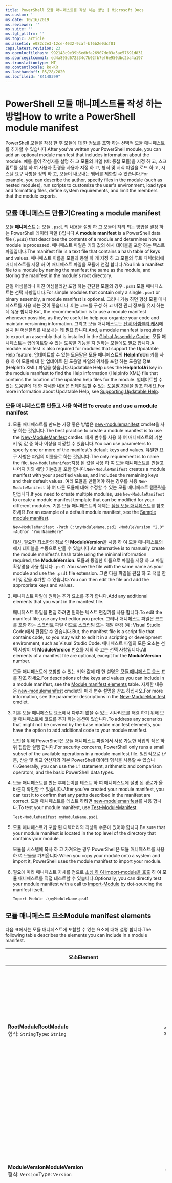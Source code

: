 ```yaml
---
title: PowerShell 모듈 매니페스트를 작성 하는 방법 | Microsoft Docs
ms.custom: ''
ms.date: 10/16/2019
ms.reviewer: ''
ms.suite: ''
ms.tgt_pltfrm: ''
ms.topic: article
ms.assetid: e082c2e3-12ce-4032-9caf-bf6b2e0dcf81
caps.latest.revision: 23
ms.openlocfilehash: 992148c9e39b6edbfa26907de03a5ae57691d831
ms.sourcegitcommit: ed4a895d672334c7b02fb7ef6e950dbc2ba4a197
ms.translationtype: MT
ms.contentlocale: ko-KR
ms.lasthandoff: 05/28/2020
ms.locfileid: "84148399"
---
```

# <a name="how-to-write-a-powershell-module-manifest"></a><span data-ttu-id="c5e58-102">PowerShell 모듈 매니페스트를 작성 하는 방법</span><span class="sxs-lookup"><span data-stu-id="c5e58-102">How to write a PowerShell module manifest</span></span>

<span data-ttu-id="c5e58-103">PowerShell 모듈을 작성 한 후 모듈에 대 한 정보를 포함 하는 선택적 모듈 매니페스트를 추가할 수 있습니다.</span><span class="sxs-lookup"><span data-stu-id="c5e58-103">After you've written your PowerShell module, you can add an optional module manifest that includes information about the module.</span></span> <span data-ttu-id="c5e58-104">예를 들어 작성자를 설명 하 고 모듈의 파일 (예: 중첩 모듈)을 지정 하 고, 스크립트를 실행 하 여 사용자 환경을 사용자 지정 하 고, 형식 및 서식 파일을 로드 하 고, 시스템 요구 사항을 정의 하 고, 모듈이 내보내는 멤버를 제한할 수 있습니다.</span><span class="sxs-lookup"><span data-stu-id="c5e58-104">For example, you can describe the author, specify files in the module (such as nested modules), run scripts to customize the user's environment, load type and formatting files, define system requirements, and limit the members that the module exports.</span></span>

## <a name="creating-a-module-manifest"></a><span data-ttu-id="c5e58-105">모듈 매니페스트 만들기</span><span class="sxs-lookup"><span data-stu-id="c5e58-105">Creating a module manifest</span></span>

<span data-ttu-id="c5e58-106">모듈 **매니페스트** 는 모듈 `.psd1` 의 내용을 설명 하 고 모듈이 처리 되는 방법을 결정 하는 PowerShell 데이터 파일 ()입니다.</span><span class="sxs-lookup"><span data-stu-id="c5e58-106">A **module manifest** is a PowerShell data file (`.psd1`) that describes the contents of a module and determines how a module is processed.</span></span> <span data-ttu-id="c5e58-107">매니페스트 파일은 키와 값의 해시 테이블을 포함 하는 텍스트 파일입니다.</span><span class="sxs-lookup"><span data-stu-id="c5e58-107">The manifest file is a text file that contains a hash table of keys and values.</span></span> <span data-ttu-id="c5e58-108">매니페스트 이름을 모듈과 동일 하 게 지정 하 고 모듈의 루트 디렉터리에 매니페스트를 저장 하 여 매니페스트 파일을 모듈에 연결 합니다.</span><span class="sxs-lookup"><span data-stu-id="c5e58-108">You link a manifest file to a module by naming the manifest the same as the module, and storing the manifest in the module's root directory.</span></span>

<span data-ttu-id="c5e58-109">단일 어셈블리나 이진 어셈블리만 포함 하는 간단한 모듈의 경우 `.psm1` 모듈 매니페스트는 선택 사항입니다.</span><span class="sxs-lookup"><span data-stu-id="c5e58-109">For simple modules that contain only a single `.psm1` or binary assembly, a module manifest is optional.</span></span> <span data-ttu-id="c5e58-110">그러나 가능 하면 항상 모듈 매니페스트를 사용 하는 것이 좋습니다 .이는 코드를 구성 하 고 버전 관리 정보를 유지 하는 데 유용 합니다.</span><span class="sxs-lookup"><span data-stu-id="c5e58-110">But, the recommendation is to use a module manifest whenever possible, as they're useful to help you organize your code and maintain versioning information.</span></span> <span data-ttu-id="c5e58-111">그리고 모듈 매니페스트는 [전역 어셈블리 캐시](/dotnet/framework/app-domains/gac)에 설치 된 어셈블리를 내보내는 데 필요 합니다.</span><span class="sxs-lookup"><span data-stu-id="c5e58-111">And, a module manifest is required to export an assembly that is installed in the [Global Assembly Cache](/dotnet/framework/app-domains/gac).</span></span> <span data-ttu-id="c5e58-112">모듈 매니페스트는 업데이트할 수 있는 도움말 기능을 지 원하는 모듈에도 필요 합니다.</span><span class="sxs-lookup"><span data-stu-id="c5e58-112">A module manifest is also required for modules that support the Updatable Help feature.</span></span> <span data-ttu-id="c5e58-113">업데이트할 수 있는 도움말은 모듈 매니페스트의 **HelpInfoUri** 키를 사용 하 여 모듈에 대 한 업데이트 된 도움말 파일의 위치를 포함 하는 도움말 정보 (HelpInfo XML) 파일을 찾습니다.</span><span class="sxs-lookup"><span data-stu-id="c5e58-113">Updatable Help uses the **HelpInfoUri** key in the module manifest to find the Help information (HelpInfo XML) file that contains the location of the updated help files for the module.</span></span> <span data-ttu-id="c5e58-114">업데이트할 수 있는 도움말에 대 한 자세한 내용은 업데이트할 수 있는 [도움말 지원](./supporting-updatable-help.md)을 참조 하세요.</span><span class="sxs-lookup"><span data-stu-id="c5e58-114">For more information about Updatable Help, see [Supporting Updatable Help](./supporting-updatable-help.md).</span></span>

### <a name="to-create-and-use-a-module-manifest"></a><span data-ttu-id="c5e58-115">모듈 매니페스트를 만들고 사용 하려면</span><span class="sxs-lookup"><span data-stu-id="c5e58-115">To create and use a module manifest</span></span>

1. <span data-ttu-id="c5e58-116">모듈 매니페스트를 만드는 가장 좋은 방법은 [new-modulemanifest](/powershell/module/Microsoft.PowerShell.Core/New-ModuleManifest) cmdlet을 사용 하는 것입니다.</span><span class="sxs-lookup"><span data-stu-id="c5e58-116">The best practice to create a module manifest is to use the [New-ModuleManifest](/powershell/module/Microsoft.PowerShell.Core/New-ModuleManifest) cmdlet.</span></span> <span data-ttu-id="c5e58-117">매개 변수를 사용 하 여 매니페스트의 기본 키 및 값 중 하나 이상을 지정할 수 있습니다.</span><span class="sxs-lookup"><span data-stu-id="c5e58-117">You can use parameters to specify one or more of the manifest's default keys and values.</span></span> <span data-ttu-id="c5e58-118">유일한 요구 사항은 파일의 이름을로 하는 것입니다.</span><span class="sxs-lookup"><span data-stu-id="c5e58-118">The only requirement is to name the file.</span></span> <span data-ttu-id="c5e58-119">`New-ModuleManifest`지정 된 값을 사용 하 여 모듈 매니페스트를 만들고 나머지 키와 해당 기본값을 포함 합니다.</span><span class="sxs-lookup"><span data-stu-id="c5e58-119">`New-ModuleManifest` creates a module manifest with your specified values, and includes the remaining keys and their default values.</span></span> <span data-ttu-id="c5e58-120">여러 모듈을 만들어야 하는 경우를 사용 `New-ModuleManifest` 하 여 다른 모듈에 대해 수정할 수 있는 모듈 매니페스트 템플릿을 만듭니다.</span><span class="sxs-lookup"><span data-stu-id="c5e58-120">If you need to create multiple modules, use `New-ModuleManifest` to create a module manifest template that can be modified for your different modules.</span></span> <span data-ttu-id="c5e58-121">기본 모듈 매니페스트의 예제는 [샘플 모듈 매니페스트](#sample-module-manifest)를 참조 하세요.</span><span class="sxs-lookup"><span data-stu-id="c5e58-121">For an example of a default module manifest, see the [Sample module manifest](#sample-module-manifest).</span></span>

   `New-ModuleManifest -Path C:\myModuleName.psd1 -ModuleVersion "2.0" -Author "YourNameHere"`

   <span data-ttu-id="c5e58-122">대신, 필요한 최소한의 정보 인 **ModuleVersion**을 사용 하 여 모듈 매니페스트의 해시 테이블을 수동으로 만들 수 있습니다.</span><span class="sxs-lookup"><span data-stu-id="c5e58-122">An alternative is to manually create the module manifest's hash table using the minimal information required, the **ModuleVersion**.</span></span> <span data-ttu-id="c5e58-123">모듈과 동일한 이름으로 파일을 저장 하 고 파일 확장명을 사용 합니다 `.psd1` .</span><span class="sxs-lookup"><span data-stu-id="c5e58-123">You save the file with the same name as your module and use the `.psd1` file extension.</span></span> <span data-ttu-id="c5e58-124">그런 다음 파일을 편집 하 고 적절 한 키 및 값을 추가할 수 있습니다.</span><span class="sxs-lookup"><span data-stu-id="c5e58-124">You can then edit the file and add the appropriate keys and values.</span></span>

1. <span data-ttu-id="c5e58-125">매니페스트 파일에 원하는 추가 요소를 추가 합니다.</span><span class="sxs-lookup"><span data-stu-id="c5e58-125">Add any additional elements that you want in the manifest file.</span></span>

   <span data-ttu-id="c5e58-126">매니페스트 파일을 편집 하려면 원하는 텍스트 편집기를 사용 합니다.</span><span class="sxs-lookup"><span data-stu-id="c5e58-126">To edit the manifest file, use any text editor you prefer.</span></span> <span data-ttu-id="c5e58-127">그러나 매니페스트 파일은 코드를 포함 하는 스크립트 파일 이므로 스크립팅 또는 개발 환경 (예: Visual Studio Code)에서 편집할 수 있습니다.</span><span class="sxs-lookup"><span data-stu-id="c5e58-127">But, the manifest file is a script file that contains code, so you may wish to edit it in a scripting or development environment, such as Visual Studio Code.</span></span> <span data-ttu-id="c5e58-128">매니페스트 파일의 모든 요소는 선택 사항이 며 **ModuleVersion** 번호를 제외 하 고는 선택 사항입니다.</span><span class="sxs-lookup"><span data-stu-id="c5e58-128">All elements of a manifest file are optional, except for the **ModuleVersion** number.</span></span>

   <span data-ttu-id="c5e58-129">모듈 매니페스트에 포함할 수 있는 키와 값에 대 한 설명은 [모듈 매니페스트 요소](#module-manifest-elements) 표를 참조 하세요.</span><span class="sxs-lookup"><span data-stu-id="c5e58-129">For descriptions of the keys and values you can include in a module manifest, see the [Module manifest elements](#module-manifest-elements) table.</span></span> <span data-ttu-id="c5e58-130">자세한 내용은 [new-modulemanifest](/powershell/module/Microsoft.PowerShell.Core/New-ModuleManifest) cmdlet의 매개 변수 설명을 참조 하십시오.</span><span class="sxs-lookup"><span data-stu-id="c5e58-130">For more information, see the parameter descriptions in the [New-ModuleManifest](/powershell/module/Microsoft.PowerShell.Core/New-ModuleManifest) cmdlet.</span></span>

1. <span data-ttu-id="c5e58-131">기본 모듈 매니페스트 요소에서 다루지 않을 수 있는 시나리오를 해결 하기 위해 모듈 매니페스트에 코드를 추가 하는 옵션이 있습니다.</span><span class="sxs-lookup"><span data-stu-id="c5e58-131">To address any scenarios that might not be covered by the base module manifest elements, you have the option to add additional code to your module manifest.</span></span>

   <span data-ttu-id="c5e58-132">보안을 위해 PowerShell은 모듈 매니페스트 파일에서 사용 가능한 작업의 작은 하위 집합만 실행 합니다.</span><span class="sxs-lookup"><span data-stu-id="c5e58-132">For security concerns, PowerShell only runs a small subset of the available operations in a module manifest file.</span></span> <span data-ttu-id="c5e58-133">일반적으로 `if` 문, 산술 및 비교 연산자와 기본 PowerShell 데이터 형식을 사용할 수 있습니다.</span><span class="sxs-lookup"><span data-stu-id="c5e58-133">Generally, you can use the `if` statement, arithmetic and comparison operators, and the basic PowerShell data types.</span></span>

1. <span data-ttu-id="c5e58-134">모듈 매니페스트를 만든 후에는이를 테스트 하 여 매니페스트에 설명 된 경로가 올바른지 확인할 수 있습니다.</span><span class="sxs-lookup"><span data-stu-id="c5e58-134">After you've created your module manifest, you can test it to confirm that any paths described in the manifest are correct.</span></span> <span data-ttu-id="c5e58-135">모듈 매니페스트를 테스트 하려면 [new-modulemanifest](/powershell/module/Microsoft.PowerShell.Core/Test-ModuleManifest)를 사용 합니다.</span><span class="sxs-lookup"><span data-stu-id="c5e58-135">To test your module manifest, use [Test-ModuleManifest](/powershell/module/Microsoft.PowerShell.Core/Test-ModuleManifest).</span></span>

   `Test-ModuleManifest myModuleName.psd1`

1. <span data-ttu-id="c5e58-136">모듈 매니페스트가 포함 된 디렉터리의 최상위 수준에 있어야 합니다.</span><span class="sxs-lookup"><span data-stu-id="c5e58-136">Be sure that your module manifest is located in the top level of the directory that contains your module.</span></span>

   <span data-ttu-id="c5e58-137">모듈을 시스템에 복사 하 고 가져오는 경우 PowerShell은 모듈 매니페스트를 사용 하 여 모듈을 가져옵니다.</span><span class="sxs-lookup"><span data-stu-id="c5e58-137">When you copy your module onto a system and import it, PowerShell uses the module manifest to import your module.</span></span>

1. <span data-ttu-id="c5e58-138">필요에 따라 매니페스트 자체를 점으로 [소싱 하 여 import-module을 호출](/powershell/module/Microsoft.PowerShell.Core/Import-Module) 하 여 모듈 매니페스트를 직접 테스트할 수 있습니다.</span><span class="sxs-lookup"><span data-stu-id="c5e58-138">Optionally, you can directly test your module manifest with a call to [Import-Module](/powershell/module/Microsoft.PowerShell.Core/Import-Module) by dot-sourcing the manifest itself.</span></span>

   `Import-Module .\myModuleName.psd1`

## <a name="module-manifest-elements"></a><span data-ttu-id="c5e58-139">모듈 매니페스트 요소</span><span class="sxs-lookup"><span data-stu-id="c5e58-139">Module manifest elements</span></span>

<span data-ttu-id="c5e58-140">다음 표에서는 모듈 매니페스트에 포함할 수 있는 요소에 대해 설명 합니다.</span><span class="sxs-lookup"><span data-stu-id="c5e58-140">The following table describes the elements you can include in a module manifest.</span></span>

|<span data-ttu-id="c5e58-141">요소</span><span class="sxs-lookup"><span data-stu-id="c5e58-141">Element</span></span>|<span data-ttu-id="c5e58-142">기본값</span><span class="sxs-lookup"><span data-stu-id="c5e58-142">Default</span></span>|<span data-ttu-id="c5e58-143">Description</span><span class="sxs-lookup"><span data-stu-id="c5e58-143">Description</span></span>|
|-------------|-------------|-----------------|
|<span data-ttu-id="c5e58-144">**RootModule**</span><span class="sxs-lookup"><span data-stu-id="c5e58-144">**RootModule**</span></span><br /> <span data-ttu-id="c5e58-145">형식: `String`</span><span class="sxs-lookup"><span data-stu-id="c5e58-145">Type: `String`</span></span>|`<empty string>`|<span data-ttu-id="c5e58-146">이 매니페스트와 연결 된 스크립트 모듈 또는 이진 모듈 파일입니다.</span><span class="sxs-lookup"><span data-stu-id="c5e58-146">Script module or binary module file associated with this manifest.</span></span> <span data-ttu-id="c5e58-147">이전 버전의 PowerShell에서는이 요소를 **ModuleToProcess**합니다.</span><span class="sxs-lookup"><span data-stu-id="c5e58-147">Previous versions of PowerShell called this element the **ModuleToProcess**.</span></span><br /> <span data-ttu-id="c5e58-148">루트 모듈에 사용할 수 있는 형식은 **매니페스트** 모듈, 스크립트 모듈 이름 ( `.psm1` ) 또는 이진 모듈 (또는)의 이름을 만드는 비어 있을 수 있습니다 `.exe` `.dll` .</span><span class="sxs-lookup"><span data-stu-id="c5e58-148">Possible types for the root module can be empty, which creates a **Manifest** module, the name of a script module (`.psm1`), or the name of a binary module (`.exe` or `.dll`).</span></span> <span data-ttu-id="c5e58-149">`.psd1`이 요소에 모듈 매니페스트 () 또는 스크립트 파일 ()의 이름을 배치 `.ps1` 하면 오류가 발생 합니다.</span><span class="sxs-lookup"><span data-stu-id="c5e58-149">Placing the name of a module manifest (`.psd1`) or a script file (`.ps1`) in this element causes an error.</span></span> <br /> <span data-ttu-id="c5e58-150">예: `RootModule = 'ScriptModule.psm1'`</span><span class="sxs-lookup"><span data-stu-id="c5e58-150">Example: `RootModule = 'ScriptModule.psm1'`</span></span>|
|<span data-ttu-id="c5e58-151">**ModuleVersion**</span><span class="sxs-lookup"><span data-stu-id="c5e58-151">**ModuleVersion**</span></span><br /> <span data-ttu-id="c5e58-152">형식: `Version`</span><span class="sxs-lookup"><span data-stu-id="c5e58-152">Type: `Version`</span></span>|`'0.0.1'`|<span data-ttu-id="c5e58-153">이 모듈의 버전 번호입니다.</span><span class="sxs-lookup"><span data-stu-id="c5e58-153">Version number of this module.</span></span> <span data-ttu-id="c5e58-154">값을 지정 하지 않으면는 `New-ModuleManifest` 기본값을 사용 합니다.</span><span class="sxs-lookup"><span data-stu-id="c5e58-154">If a value isn't specified, `New-ModuleManifest`   uses the default.</span></span> <span data-ttu-id="c5e58-155">문자열은 예를 들어 형식으로 변환할 수 있어야 합니다 `Version` `#.#.#.#.#` .</span><span class="sxs-lookup"><span data-stu-id="c5e58-155">The string must be able to convert to the type `Version` for example `#.#.#.#.#`.</span></span> <span data-ttu-id="c5e58-156">`Import-Module`이름에 일치 하는 **$PSModulePath** 에서 찾은 첫 번째 모듈을 로드 하 고, 적어도 **ModuleVersion**을 **MinimumVersion** 매개 변수로 포함 합니다.</span><span class="sxs-lookup"><span data-stu-id="c5e58-156">`Import-Module` loads the first module it finds on the **$PSModulePath** that matches the name, and has at least as high a **ModuleVersion**, as the **MinimumVersion** parameter.</span></span> <span data-ttu-id="c5e58-157">특정 버전을 가져오려면 `Import-Module` cmdlet의 **RequiredVersion** 매개 변수를 사용 합니다.</span><span class="sxs-lookup"><span data-stu-id="c5e58-157">To import a specific version, use the `Import-Module` cmdlet's **RequiredVersion** parameter.</span></span><br /> <span data-ttu-id="c5e58-158">예: `ModuleVersion = '1.0'`</span><span class="sxs-lookup"><span data-stu-id="c5e58-158">Example: `ModuleVersion = '1.0'`</span></span>|
|<span data-ttu-id="c5e58-159">**GUID**</span><span class="sxs-lookup"><span data-stu-id="c5e58-159">**GUID**</span></span><br /> <span data-ttu-id="c5e58-160">형식: `GUID`</span><span class="sxs-lookup"><span data-stu-id="c5e58-160">Type: `GUID`</span></span>|`'<GUID>'`|<span data-ttu-id="c5e58-161">이 모듈을 고유 하 게 식별 하는 데 사용 되는 ID입니다.</span><span class="sxs-lookup"><span data-stu-id="c5e58-161">ID used to uniquely identify this module.</span></span> <span data-ttu-id="c5e58-162">값을 지정 하지 않으면 `New-ModuleManifest` 경로도는 값을 지정 합니다.</span><span class="sxs-lookup"><span data-stu-id="c5e58-162">If a value isn't specified, `New-ModuleManifest` autogenerates the value.</span></span> <span data-ttu-id="c5e58-163">현재는 **GUID**로 모듈을 가져올 수 없습니다.</span><span class="sxs-lookup"><span data-stu-id="c5e58-163">You can't currently import a module by **GUID**.</span></span> <br /> <span data-ttu-id="c5e58-164">예: `GUID = 'cfc45206-1e49-459d-a8ad-5b571ef94857'`</span><span class="sxs-lookup"><span data-stu-id="c5e58-164">Example: `GUID = 'cfc45206-1e49-459d-a8ad-5b571ef94857'`</span></span>|
|<span data-ttu-id="c5e58-165">**Author**</span><span class="sxs-lookup"><span data-stu-id="c5e58-165">**Author**</span></span><br /> <span data-ttu-id="c5e58-166">형식: `String`</span><span class="sxs-lookup"><span data-stu-id="c5e58-166">Type: `String`</span></span>|`'<Current user>'`|<span data-ttu-id="c5e58-167">이 모듈의 작성자입니다.</span><span class="sxs-lookup"><span data-stu-id="c5e58-167">Author of this module.</span></span> <span data-ttu-id="c5e58-168">값을 지정 하지 않으면는 `New-ModuleManifest` 현재 사용자를 사용 합니다.</span><span class="sxs-lookup"><span data-stu-id="c5e58-168">If a value isn't specified, `New-ModuleManifest` uses the current user.</span></span> <br /> <span data-ttu-id="c5e58-169">예: `Author = 'AuthorNameHere'`</span><span class="sxs-lookup"><span data-stu-id="c5e58-169">Example: `Author = 'AuthorNameHere'`</span></span>|
|<span data-ttu-id="c5e58-170">**CompanyName**</span><span class="sxs-lookup"><span data-stu-id="c5e58-170">**CompanyName**</span></span><br /> <span data-ttu-id="c5e58-171">형식: `String`</span><span class="sxs-lookup"><span data-stu-id="c5e58-171">Type: `String`</span></span>|`'Unknown'`|<span data-ttu-id="c5e58-172">이 모듈의 회사 또는 공급 업체입니다.</span><span class="sxs-lookup"><span data-stu-id="c5e58-172">Company or vendor of this module.</span></span> <span data-ttu-id="c5e58-173">값을 지정 하지 않으면는 `New-ModuleManifest` 기본값을 사용 합니다.</span><span class="sxs-lookup"><span data-stu-id="c5e58-173">If a value isn't specified, `New-ModuleManifest` uses the default.</span></span><br /> <span data-ttu-id="c5e58-174">예: `CompanyName = 'Fabrikam'`</span><span class="sxs-lookup"><span data-stu-id="c5e58-174">Example: `CompanyName = 'Fabrikam'`</span></span>|
|<span data-ttu-id="c5e58-175">**저작권이**</span><span class="sxs-lookup"><span data-stu-id="c5e58-175">**Copyright**</span></span><br /> <span data-ttu-id="c5e58-176">형식: `String`</span><span class="sxs-lookup"><span data-stu-id="c5e58-176">Type: `String`</span></span>|`'(c) <Author>. All rights reserved.'`| <span data-ttu-id="c5e58-177">이 모듈에 대 한 Copyright 문입니다.</span><span class="sxs-lookup"><span data-stu-id="c5e58-177">Copyright statement for this module.</span></span> <span data-ttu-id="c5e58-178">값을 지정 하지 않으면 `New-ModuleManifest` 는 현재 사용자를으로 사용 하 여 기본값을 사용 합니다 `<Author>` .</span><span class="sxs-lookup"><span data-stu-id="c5e58-178">If a value isn't specified, `New-ModuleManifest` uses the default with the current user as the `<Author>`.</span></span> <span data-ttu-id="c5e58-179">작성자를 지정 하려면 **author** 매개 변수를 사용 합니다.</span><span class="sxs-lookup"><span data-stu-id="c5e58-179">To specify an author, use the **Author** parameter.</span></span> <br /> <span data-ttu-id="c5e58-180">예: `Copyright = '2019 AuthorName. All rights reserved.'`</span><span class="sxs-lookup"><span data-stu-id="c5e58-180">Example: `Copyright = '2019 AuthorName. All rights reserved.'`</span></span>|
|<span data-ttu-id="c5e58-181">**설명**</span><span class="sxs-lookup"><span data-stu-id="c5e58-181">**Description**</span></span><br /> <span data-ttu-id="c5e58-182">형식: `String`</span><span class="sxs-lookup"><span data-stu-id="c5e58-182">Type: `String`</span></span>|`<empty string>`|<span data-ttu-id="c5e58-183">이 모듈에서 제공 하는 기능에 대 한 설명입니다.</span><span class="sxs-lookup"><span data-stu-id="c5e58-183">Description of the functionality provided by this module.</span></span><br /> <span data-ttu-id="c5e58-184">예: `Description = 'This is the module's description.'`</span><span class="sxs-lookup"><span data-stu-id="c5e58-184">Example: `Description = 'This is the module's description.'`</span></span>|
|<span data-ttu-id="c5e58-185">**PowerShellVersion**</span><span class="sxs-lookup"><span data-stu-id="c5e58-185">**PowerShellVersion**</span></span><br /> <span data-ttu-id="c5e58-186">형식: `Version`</span><span class="sxs-lookup"><span data-stu-id="c5e58-186">Type: `Version`</span></span>|`<empty string>`|<span data-ttu-id="c5e58-187">이 모듈에 필요한 PowerShell 엔진의 최소 버전입니다.</span><span class="sxs-lookup"><span data-stu-id="c5e58-187">Minimum version of the PowerShell engine required by this module.</span></span> <span data-ttu-id="c5e58-188">유효한 값은 1.0, 2.0, 3.0, 4.0, 5.0, 5.1, 6 및 7입니다.</span><span class="sxs-lookup"><span data-stu-id="c5e58-188">Valid values are 1.0, 2.0, 3.0, 4.0, 5.0, 5.1, 6, and 7.</span></span><br /> <span data-ttu-id="c5e58-189">예: `PowerShellVersion = '5.0'`</span><span class="sxs-lookup"><span data-stu-id="c5e58-189">Example: `PowerShellVersion = '5.0'`</span></span>|
|<span data-ttu-id="c5e58-190">**PowerShellHostName**</span><span class="sxs-lookup"><span data-stu-id="c5e58-190">**PowerShellHostName**</span></span><br /> <span data-ttu-id="c5e58-191">형식: `String`</span><span class="sxs-lookup"><span data-stu-id="c5e58-191">Type: `String`</span></span>|`<empty string>`|<span data-ttu-id="c5e58-192">이 모듈에 필요한 PowerShell 호스트의 이름입니다.</span><span class="sxs-lookup"><span data-stu-id="c5e58-192">Name of the PowerShell host required by this module.</span></span> <span data-ttu-id="c5e58-193">이 이름은 PowerShell에서 제공 됩니다.</span><span class="sxs-lookup"><span data-stu-id="c5e58-193">This name is provided by PowerShell.</span></span> <span data-ttu-id="c5e58-194">프로그램에서 호스트 프로그램의 이름을 찾으려면를 입력 `$host.name` 합니다.</span><span class="sxs-lookup"><span data-stu-id="c5e58-194">To find the name of a host program, in the program, type: `$host.name`.</span></span><br /> <span data-ttu-id="c5e58-195">예: `PowerShellHostName = 'ConsoleHost'`</span><span class="sxs-lookup"><span data-stu-id="c5e58-195">Example: `PowerShellHostName = 'ConsoleHost'`</span></span>|
|<span data-ttu-id="c5e58-196">**PowerShellHostVersion**</span><span class="sxs-lookup"><span data-stu-id="c5e58-196">**PowerShellHostVersion**</span></span><br /> <span data-ttu-id="c5e58-197">형식: `Version`</span><span class="sxs-lookup"><span data-stu-id="c5e58-197">Type: `Version`</span></span>|`<empty string>`|<span data-ttu-id="c5e58-198">이 모듈에 필요한 PowerShell 호스트의 최소 버전입니다.</span><span class="sxs-lookup"><span data-stu-id="c5e58-198">Minimum version of the PowerShell host required by this module.</span></span><br /> <span data-ttu-id="c5e58-199">예: `PowerShellHostVersion = '2.0'`</span><span class="sxs-lookup"><span data-stu-id="c5e58-199">Example: `PowerShellHostVersion = '2.0'`</span></span>|
|<span data-ttu-id="c5e58-200">**DotNetFrameworkVersion**</span><span class="sxs-lookup"><span data-stu-id="c5e58-200">**DotNetFrameworkVersion**</span></span><br /> <span data-ttu-id="c5e58-201">형식: `Version`</span><span class="sxs-lookup"><span data-stu-id="c5e58-201">Type: `Version`</span></span>|`<empty string>`|<span data-ttu-id="c5e58-202">이 모듈에 필요한 Microsoft .NET Framework의 최소 버전입니다.</span><span class="sxs-lookup"><span data-stu-id="c5e58-202">Minimum version of Microsoft .NET Framework required by this module.</span></span> <span data-ttu-id="c5e58-203">이 필수 구성 요소는 powershell 데스크톱 버전에만 유효 합니다 (예: PowerShell 5.1).</span><span class="sxs-lookup"><span data-stu-id="c5e58-203">This prerequisite is valid for the PowerShell Desktop edition only, such as PowerShell 5.1.</span></span><br /> <span data-ttu-id="c5e58-204">예: `DotNetFrameworkVersion = '3.5'`</span><span class="sxs-lookup"><span data-stu-id="c5e58-204">Example: `DotNetFrameworkVersion = '3.5'`</span></span>|
|<span data-ttu-id="c5e58-205">**CLRVersion**</span><span class="sxs-lookup"><span data-stu-id="c5e58-205">**CLRVersion**</span></span><br /> <span data-ttu-id="c5e58-206">형식: `Version`</span><span class="sxs-lookup"><span data-stu-id="c5e58-206">Type: `Version`</span></span>|`<empty string>`|<span data-ttu-id="c5e58-207">이 모듈에 필요한 CLR (공용 언어 런타임)의 최소 버전입니다.</span><span class="sxs-lookup"><span data-stu-id="c5e58-207">Minimum version of the common language runtime (CLR) required by this module.</span></span> <span data-ttu-id="c5e58-208">이 필수 구성 요소는 powershell 데스크톱 버전에만 유효 합니다 (예: PowerShell 5.1).</span><span class="sxs-lookup"><span data-stu-id="c5e58-208">This prerequisite is valid for the PowerShell Desktop edition only, such as PowerShell 5.1.</span></span><br /> <span data-ttu-id="c5e58-209">예: `CLRVersion = '3.5'`</span><span class="sxs-lookup"><span data-stu-id="c5e58-209">Example: `CLRVersion = '3.5'`</span></span>|
|<span data-ttu-id="c5e58-210">**ProcessorArchitecture**</span><span class="sxs-lookup"><span data-stu-id="c5e58-210">**ProcessorArchitecture**</span></span><br /> <span data-ttu-id="c5e58-211">형식: `ProcessorArchitecture`</span><span class="sxs-lookup"><span data-stu-id="c5e58-211">Type: `ProcessorArchitecture`</span></span>|`<empty string>`|<span data-ttu-id="c5e58-212">이 모듈에 필요한 프로세서 아키텍처 (없음, X86, Amd64)입니다.</span><span class="sxs-lookup"><span data-stu-id="c5e58-212">Processor architecture (None, X86, Amd64) required by this module.</span></span> <span data-ttu-id="c5e58-213">유효한 값은 x86, AMD64, Arm, IA64, MSIL 및 None (알 수 없음 또는 지정 되지 않음)입니다.</span><span class="sxs-lookup"><span data-stu-id="c5e58-213">Valid values are x86, AMD64, Arm, IA64, MSIL, and None (unknown or unspecified).</span></span><br /> <span data-ttu-id="c5e58-214">예: `ProcessorArchitecture = 'x86'`</span><span class="sxs-lookup"><span data-stu-id="c5e58-214">Example: `ProcessorArchitecture = 'x86'`</span></span>|
|<span data-ttu-id="c5e58-215">**RequiredModules**</span><span class="sxs-lookup"><span data-stu-id="c5e58-215">**RequiredModules**</span></span><br /> <span data-ttu-id="c5e58-216">형식: `Object[]`</span><span class="sxs-lookup"><span data-stu-id="c5e58-216">Type: `Object[]`</span></span>|`@()`|<span data-ttu-id="c5e58-217">모듈을 가져오기 전에 전역 환경으로 가져와야 합니다.</span><span class="sxs-lookup"><span data-stu-id="c5e58-217">Modules that must be imported into the global environment prior to importing this module.</span></span> <span data-ttu-id="c5e58-218">이렇게 하면 아직 로드 되지 않은 경우 나열 된 모든 모듈이 로드 됩니다.</span><span class="sxs-lookup"><span data-stu-id="c5e58-218">This loads any modules listed unless they've already been loaded.</span></span> <span data-ttu-id="c5e58-219">예를 들어 일부 모듈은 다른 모듈에 의해 이미 로드되어 있을 수 있습니다.</span><span class="sxs-lookup"><span data-stu-id="c5e58-219">For example, some modules may already be loaded by a different module.</span></span> <span data-ttu-id="c5e58-220">대신를 사용 하 여 로드할 특정 버전을 지정할 수 있습니다 `RequiredVersion` `ModuleVersion` .</span><span class="sxs-lookup"><span data-stu-id="c5e58-220">It's possible to specify a specific version to load using `RequiredVersion` rather than `ModuleVersion`.</span></span> <span data-ttu-id="c5e58-221">`ModuleVersion`을 사용 하는 경우 최소 버전의를 사용 하 여 사용 가능한 최신 버전을 로드 합니다.</span><span class="sxs-lookup"><span data-stu-id="c5e58-221">When `ModuleVersion` is used it will load the newest version available with a minimum of the version specified.</span></span> <span data-ttu-id="c5e58-222">매개 변수 값에서 문자열과 해시 테이블을 결합할 수 있습니다.</span><span class="sxs-lookup"><span data-stu-id="c5e58-222">You can combine strings and hash tables in the parameter value.</span></span><br /> <span data-ttu-id="c5e58-223">예: `RequiredModules = @("MyModule", @{ModuleName="MyDependentModule"; ModuleVersion="2.0"; GUID="cfc45206-1e49-459d-a8ad-5b571ef94857"})`</span><span class="sxs-lookup"><span data-stu-id="c5e58-223">Example: `RequiredModules = @("MyModule", @{ModuleName="MyDependentModule"; ModuleVersion="2.0"; GUID="cfc45206-1e49-459d-a8ad-5b571ef94857"})`</span></span><br /> <span data-ttu-id="c5e58-224">예: `RequiredModules = @("MyModule", @{ModuleName="MyDependentModule"; RequiredVersion="1.5"; GUID="cfc45206-1e49-459d-a8ad-5b571ef94857"})`</span><span class="sxs-lookup"><span data-stu-id="c5e58-224">Example: `RequiredModules = @("MyModule", @{ModuleName="MyDependentModule"; RequiredVersion="1.5"; GUID="cfc45206-1e49-459d-a8ad-5b571ef94857"})`</span></span>|
|<span data-ttu-id="c5e58-225">**RequiredAssemblies**</span><span class="sxs-lookup"><span data-stu-id="c5e58-225">**RequiredAssemblies**</span></span><br /> <span data-ttu-id="c5e58-226">형식: `String[]`</span><span class="sxs-lookup"><span data-stu-id="c5e58-226">Type: `String[]`</span></span>|`@()`|<span data-ttu-id="c5e58-227">이 모듈을 가져오기 전에 로드 해야 하는 어셈블리입니다.</span><span class="sxs-lookup"><span data-stu-id="c5e58-227">Assemblies that must be loaded prior to importing this module.</span></span> <span data-ttu-id="c5e58-228">`.dll`모듈에 필요한 어셈블리 () 파일 이름을 지정 합니다.</span><span class="sxs-lookup"><span data-stu-id="c5e58-228">Specifies the assembly (`.dll`) file names that the module requires.</span></span><br /> <span data-ttu-id="c5e58-229">PowerShell은 형식 또는 형식을 업데이트 하거나, 중첩 모듈을 가져오거나, RootModule 키 값에 지정 된 모듈 파일을 가져오기 전에 지정 된 어셈블리를 로드 합니다.</span><span class="sxs-lookup"><span data-stu-id="c5e58-229">PowerShell loads the specified assemblies before updating types or formats, importing nested modules, or importing the module file that is specified in the value of the RootModule key.</span></span> <span data-ttu-id="c5e58-230">이 매개 변수를 사용 하 여 모듈에 필요한 모든 어셈블리를 나열 합니다.</span><span class="sxs-lookup"><span data-stu-id="c5e58-230">Use this parameter to list all the assemblies that the module requires.</span></span><br /> <span data-ttu-id="c5e58-231">예: `RequiredAssemblies = @("assembly1.dll", "assembly2.dll", "assembly3.dll")`</span><span class="sxs-lookup"><span data-stu-id="c5e58-231">Example: `RequiredAssemblies = @("assembly1.dll", "assembly2.dll", "assembly3.dll")`</span></span>|
|<span data-ttu-id="c5e58-232">**매니페스트의 scriptstoprocess**</span><span class="sxs-lookup"><span data-stu-id="c5e58-232">**ScriptsToProcess**</span></span><br /> <span data-ttu-id="c5e58-233">형식: `String[]`</span><span class="sxs-lookup"><span data-stu-id="c5e58-233">Type: `String[]`</span></span>|`@()`|<span data-ttu-id="c5e58-234">`.ps1`모듈을 가져올 때 호출자의 세션 상태에서 실행 되는 스크립트 () 파일입니다.</span><span class="sxs-lookup"><span data-stu-id="c5e58-234">Script (`.ps1`) files that are run in the caller's session state when the module is imported.</span></span> <span data-ttu-id="c5e58-235">전역 세션 상태 이거나 중첩 된 모듈의 경우 다른 모듈의 세션 상태 일 수 있습니다.</span><span class="sxs-lookup"><span data-stu-id="c5e58-235">This could be the global session state or, for nested modules, the session state of another module.</span></span> <span data-ttu-id="c5e58-236">스크립트에서 로그를 사용 하는 것 처럼 이러한 스크립트를 사용 하 여 환경을 준비할 수 있습니다.</span><span class="sxs-lookup"><span data-stu-id="c5e58-236">You can use these scripts to prepare an environment just as you might use a log in script.</span></span><br /> <span data-ttu-id="c5e58-237">이러한 스크립트는 매니페스트에 나열 된 모듈이 로드 되기 전에 실행 됩니다.</span><span class="sxs-lookup"><span data-stu-id="c5e58-237">These scripts are run before any of the modules listed in the manifest are loaded.</span></span> <br /> <span data-ttu-id="c5e58-238">예: `ScriptsToProcess = @("script1.ps1", "script2.ps1", "script3.ps1")`</span><span class="sxs-lookup"><span data-stu-id="c5e58-238">Example: `ScriptsToProcess = @("script1.ps1", "script2.ps1", "script3.ps1")`</span></span>|
|<span data-ttu-id="c5e58-239">**TypesToProcess**</span><span class="sxs-lookup"><span data-stu-id="c5e58-239">**TypesToProcess**</span></span><br /> <span data-ttu-id="c5e58-240">형식: `String[]`</span><span class="sxs-lookup"><span data-stu-id="c5e58-240">Type: `String[]`</span></span>|`@()`|<span data-ttu-id="c5e58-241">`.ps1xml`이 모듈을 가져올 때 로드할 파일 ()을 입력 합니다.</span><span class="sxs-lookup"><span data-stu-id="c5e58-241">Type files (`.ps1xml`) to be loaded when importing this module.</span></span> <br /> <span data-ttu-id="c5e58-242">예: `TypesToProcess = @("type1.ps1xml", "type2.ps1xml", "type3.ps1xml")`</span><span class="sxs-lookup"><span data-stu-id="c5e58-242">Example: `TypesToProcess = @("type1.ps1xml", "type2.ps1xml", "type3.ps1xml")`</span></span>|
|<span data-ttu-id="c5e58-243">**FormatsToProcess**</span><span class="sxs-lookup"><span data-stu-id="c5e58-243">**FormatsToProcess**</span></span><br /> <span data-ttu-id="c5e58-244">형식: `String[]`</span><span class="sxs-lookup"><span data-stu-id="c5e58-244">Type: `String[]`</span></span>|`@()`|<span data-ttu-id="c5e58-245">`.ps1xml`이 모듈을 가져올 때 로드할 서식 파일 ()입니다.</span><span class="sxs-lookup"><span data-stu-id="c5e58-245">Format files (`.ps1xml`) to be loaded when importing this module.</span></span> <br /> <span data-ttu-id="c5e58-246">예: `FormatsToProcess = @("format1.ps1xml", "format2.ps1xml", "format3.ps1xml")`</span><span class="sxs-lookup"><span data-stu-id="c5e58-246">Example: `FormatsToProcess = @("format1.ps1xml", "format2.ps1xml", "format3.ps1xml")`</span></span>|
|<span data-ttu-id="c5e58-247">**NestedModules**</span><span class="sxs-lookup"><span data-stu-id="c5e58-247">**NestedModules**</span></span><br /> <span data-ttu-id="c5e58-248">형식: `Object[]`</span><span class="sxs-lookup"><span data-stu-id="c5e58-248">Type: `Object[]`</span></span>|`@()`|<span data-ttu-id="c5e58-249">**RootModule** 에 지정 된 모듈의 중첩 모듈로 가져올 모듈 (Alias:**ModuleToProcess**).</span><span class="sxs-lookup"><span data-stu-id="c5e58-249">Modules to import as nested modules of the module specified in **RootModule** (alias:**ModuleToProcess**).</span></span><br /> <span data-ttu-id="c5e58-250">이 요소에 모듈 이름을 추가 하는 것은 `Import-Module` 스크립트나 어셈블리 코드 내에서를 호출 하는 것과 비슷합니다.</span><span class="sxs-lookup"><span data-stu-id="c5e58-250">Adding a module name to this element is similar to calling `Import-Module` from within your script or assembly code.</span></span> <span data-ttu-id="c5e58-251">매니페스트 파일을 사용 하는 주요 차이점은 로드 하는 항목을 쉽게 확인할 수 있다는 것입니다.</span><span class="sxs-lookup"><span data-stu-id="c5e58-251">The main difference by using a manifest file is that it's easier to see what you're loading.</span></span> <span data-ttu-id="c5e58-252">그리고 모듈이 로드 되지 않으면 실제 모듈이 아직 로드 되지 않은 것입니다.</span><span class="sxs-lookup"><span data-stu-id="c5e58-252">And, if a module fails to load, you will not yet have loaded your actual module.</span></span><br /> <span data-ttu-id="c5e58-253">다른 모듈 외에도 여기에 스크립트 () 파일을 로드할 수 있습니다 `.ps1` .</span><span class="sxs-lookup"><span data-stu-id="c5e58-253">In addition to other modules, you may also load script (`.ps1`) files here.</span></span> <span data-ttu-id="c5e58-254">이러한 파일은 루트 모듈의 컨텍스트에서 실행 됩니다.</span><span class="sxs-lookup"><span data-stu-id="c5e58-254">These files will execute in the context of the root module.</span></span> <span data-ttu-id="c5e58-255">이는 루트 모듈의 스크립트에 대 한 점을 소싱 하는 것과 같습니다.</span><span class="sxs-lookup"><span data-stu-id="c5e58-255">This is equivalent to dot sourcing the script in your root module.</span></span> <br /> <span data-ttu-id="c5e58-256">예: `NestedModules = @("script.ps1", @{ModuleName="MyModule"; ModuleVersion="1.0.0.0"; GUID="50cdb55f-5ab7-489f-9e94-4ec21ff51e59"})`</span><span class="sxs-lookup"><span data-stu-id="c5e58-256">Example: `NestedModules = @("script.ps1", @{ModuleName="MyModule"; ModuleVersion="1.0.0.0"; GUID="50cdb55f-5ab7-489f-9e94-4ec21ff51e59"})`</span></span>|
|<span data-ttu-id="c5e58-257">**FunctionsToExport**</span><span class="sxs-lookup"><span data-stu-id="c5e58-257">**FunctionsToExport**</span></span><br /> <span data-ttu-id="c5e58-258">형식: `String[]`</span><span class="sxs-lookup"><span data-stu-id="c5e58-258">Type: `String[]`</span></span>|`@()`|<span data-ttu-id="c5e58-259">이 모듈에서 내보낼 함수를 지정 합니다. 최상의 성능을 위해 와일드 카드를 사용 하지 않고 항목을 삭제 하지 않습니다. 내보낼 함수가 없는 경우 빈 배열을 사용 합니다.</span><span class="sxs-lookup"><span data-stu-id="c5e58-259">Specifies the functions to export from this module, for best performance, do not use wildcards and do not delete the entry, use an empty array if there are no functions to export.</span></span> <span data-ttu-id="c5e58-260">기본적으로 함수는 내보내지 않습니다.</span><span class="sxs-lookup"><span data-stu-id="c5e58-260">By default, no functions are exported.</span></span> <span data-ttu-id="c5e58-261">이 키를 사용 하 여 모듈에서 내보낸 함수를 나열할 수 있습니다.</span><span class="sxs-lookup"><span data-stu-id="c5e58-261">You can use this key to list the functions that are exported by the module.</span></span><br /> <span data-ttu-id="c5e58-262">모듈은 함수를 호출자의 세션 상태로 내보냅니다.</span><span class="sxs-lookup"><span data-stu-id="c5e58-262">The module exports the functions to the caller's session state.</span></span> <span data-ttu-id="c5e58-263">호출자의 세션 상태는 전역 세션 상태 이거나 중첩 된 모듈의 경우 다른 모듈의 세션 상태 일 수 있습니다.</span><span class="sxs-lookup"><span data-stu-id="c5e58-263">The caller's session state can be the global session state or, for nested modules, the session state of another module.</span></span> <span data-ttu-id="c5e58-264">중첩 모듈을 연결 하는 경우 체인의 모듈이 **Functionstoexport** 키를 사용 하 여 함수를 제한 하지 않는 한 중첩 된 모듈에서 내보낸 모든 함수를 전역 세션 상태로 내보냅니다.</span><span class="sxs-lookup"><span data-stu-id="c5e58-264">When chaining nested modules, all functions that are exported by a nested module will be exported to the global session state unless a module in the chain restricts the function by using the **FunctionsToExport** key.</span></span><br /> <span data-ttu-id="c5e58-265">매니페스트가 함수에 대 한 별칭을 내보내는 경우이 키는 별칭을 **AliasesToExport** 키에 나열 하는 함수를 제거할 수 있지만이 키는 함수 별칭을 목록에 추가할 수 없습니다.</span><span class="sxs-lookup"><span data-stu-id="c5e58-265">If the manifest exports aliases for the functions, this key can remove functions whose aliases are listed in the **AliasesToExport** key, but this key cannot add function aliases to the list.</span></span> <br /> <span data-ttu-id="c5e58-266">예: `FunctionsToExport = @("function1", "function2", "function3")`</span><span class="sxs-lookup"><span data-stu-id="c5e58-266">Example: `FunctionsToExport = @("function1", "function2", "function3")`</span></span>|
|<span data-ttu-id="c5e58-267">**CmdletsToExport**</span><span class="sxs-lookup"><span data-stu-id="c5e58-267">**CmdletsToExport**</span></span><br /> <span data-ttu-id="c5e58-268">형식: `String[]`</span><span class="sxs-lookup"><span data-stu-id="c5e58-268">Type: `String[]`</span></span>|`@()`|<span data-ttu-id="c5e58-269">이 모듈에서 내보낼 cmdlet을 지정 합니다. 최상의 성능을 위해 와일드 카드를 사용 하지 않고 항목을 삭제 하지 마세요. 내보낼 cmdlet이 없으면 빈 배열을 사용 합니다.</span><span class="sxs-lookup"><span data-stu-id="c5e58-269">Specifies the cmdlets to export from this module, for best performance, do not use wildcards and do not delete the entry, use an empty array if there are no cmdlets to export.</span></span> <span data-ttu-id="c5e58-270">기본적으로 cmdlet은 내보내지지 않습니다.</span><span class="sxs-lookup"><span data-stu-id="c5e58-270">By default, no cmdlets are exported.</span></span> <span data-ttu-id="c5e58-271">이 키를 사용 하 여 모듈에서 내보낸 cmdlet을 나열할 수 있습니다.</span><span class="sxs-lookup"><span data-stu-id="c5e58-271">You can use this key to list the cmdlets that are exported by the module.</span></span><br /> <span data-ttu-id="c5e58-272">호출자의 세션 상태는 전역 세션 상태 이거나 중첩 된 모듈의 경우 다른 모듈의 세션 상태 일 수 있습니다.</span><span class="sxs-lookup"><span data-stu-id="c5e58-272">The caller's session state can be the global session state or, for nested modules, the session state of another module.</span></span> <span data-ttu-id="c5e58-273">중첩 모듈을 연결 하는 경우 체인의 모듈에서 **Cmdletstoexport** 키를 사용 하 여 cmdlet을 제한 하지 않는 한 중첩 된 모듈에서 내보낸 모든 cmdlet을 전역 세션 상태로 내보냅니다.</span><span class="sxs-lookup"><span data-stu-id="c5e58-273">When you're chaining nested modules, all cmdlets that are exported by a nested module will be exported to the global session state unless a module in the chain restricts the cmdlet by using the **CmdletsToExport** key.</span></span><br /> <span data-ttu-id="c5e58-274">매니페스트가 cmdlet에 대 한 별칭을 내보내는 경우이 키는 별칭을 **AliasesToExport** 키에 나열 하는 cmdlet을 제거할 수 있지만이 키가 목록에 cmdlet 별칭을 추가할 수는 없습니다.</span><span class="sxs-lookup"><span data-stu-id="c5e58-274">If the manifest exports aliases for the cmdlets, this key can remove cmdlets whose aliases are listed in the **AliasesToExport** key, but this key cannot add cmdlet aliases to the list.</span></span> <br /> <span data-ttu-id="c5e58-275">예: `CmdletsToExport = @("Get-MyCmdlet", "Set-MyCmdlet", "Test-MyCmdlet")`</span><span class="sxs-lookup"><span data-stu-id="c5e58-275">Example: `CmdletsToExport = @("Get-MyCmdlet", "Set-MyCmdlet", "Test-MyCmdlet")`</span></span>|
|<span data-ttu-id="c5e58-276">**VariablesToExport**</span><span class="sxs-lookup"><span data-stu-id="c5e58-276">**VariablesToExport**</span></span><br /> <span data-ttu-id="c5e58-277">형식: `String[]`</span><span class="sxs-lookup"><span data-stu-id="c5e58-277">Type: `String[]`</span></span>|`'*'`|<span data-ttu-id="c5e58-278">모듈이 호출자의 세션 상태로 내보내는 변수를 지정 합니다.</span><span class="sxs-lookup"><span data-stu-id="c5e58-278">Specifies the variables that the module exports to the caller's session state.</span></span> <span data-ttu-id="c5e58-279">와일드카드 문자를 사용할 수 있습니다.</span><span class="sxs-lookup"><span data-stu-id="c5e58-279">Wildcard characters are permitted.</span></span> <span data-ttu-id="c5e58-280">기본적으로 모든 변수 ( `'*'` )를 내보냅니다.</span><span class="sxs-lookup"><span data-stu-id="c5e58-280">By default, all variables (`'*'`) are exported.</span></span> <span data-ttu-id="c5e58-281">이 키를 사용 하 여 모듈에서 내보내는 변수를 제한할 수 있습니다.</span><span class="sxs-lookup"><span data-stu-id="c5e58-281">You can use this key to restrict the variables that are exported by the module.</span></span><br /> <span data-ttu-id="c5e58-282">호출자의 세션 상태는 전역 세션 상태 이거나 중첩 된 모듈의 경우 다른 모듈의 세션 상태 일 수 있습니다.</span><span class="sxs-lookup"><span data-stu-id="c5e58-282">The caller's session state can be the global session state or, for nested modules, the session state of another module.</span></span> <span data-ttu-id="c5e58-283">중첩 모듈을 연결 하는 경우 체인의 모듈이 **VariablesToExport** 키를 사용 하 여 변수를 제한 하지 않는 한 중첩 된 모듈에서 내보낸 모든 변수는 전역 세션 상태로 내보내집니다.</span><span class="sxs-lookup"><span data-stu-id="c5e58-283">When you are chaining nested modules, all variables that are exported by a nested module will be exported to the global session state unless a module in the chain restricts the variable by using the **VariablesToExport** key.</span></span><br /> <span data-ttu-id="c5e58-284">매니페스트가 변수에 대 한 별칭을 내보내는 경우이 키는 별칭을 **AliasesToExport** 키에 나열 하는 변수를 제거할 수 있지만이 키는 변수 별칭을 목록에 추가할 수 없습니다.</span><span class="sxs-lookup"><span data-stu-id="c5e58-284">If the manifest also exports aliases for the variables, this key can remove variables whose aliases are listed in the **AliasesToExport** key, but this key cannot add variable aliases to the list.</span></span> <br /> <span data-ttu-id="c5e58-285">예: `VariablesToExport = @('$MyVariable1', '$MyVariable2', '$MyVariable3')`</span><span class="sxs-lookup"><span data-stu-id="c5e58-285">Example: `VariablesToExport = @('$MyVariable1', '$MyVariable2', '$MyVariable3')`</span></span>|
|<span data-ttu-id="c5e58-286">**AliasesToExport**</span><span class="sxs-lookup"><span data-stu-id="c5e58-286">**AliasesToExport**</span></span><br /> <span data-ttu-id="c5e58-287">형식: `String[]`</span><span class="sxs-lookup"><span data-stu-id="c5e58-287">Type: `String[]`</span></span>|`@()`|<span data-ttu-id="c5e58-288">이 모듈에서 내보낼 별칭을 지정 합니다. 최상의 성능을 위해 와일드 카드를 사용 하지 않고 항목을 삭제 하지 마세요. 내보낼 별칭이 없으면 빈 배열을 사용 하십시오.</span><span class="sxs-lookup"><span data-stu-id="c5e58-288">Specifies the aliases to export from this module, for best performance, do not use wildcards and do not delete the entry, use an empty array if there are no aliases to export.</span></span> <span data-ttu-id="c5e58-289">기본적으로 별칭은 내보내지지 않습니다.</span><span class="sxs-lookup"><span data-stu-id="c5e58-289">By default, no aliases are exported.</span></span> <span data-ttu-id="c5e58-290">이 키를 사용 하 여 모듈에서 내보내는 별칭을 나열할 수 있습니다.</span><span class="sxs-lookup"><span data-stu-id="c5e58-290">You can use this key to list the aliases that are exported by the module.</span></span><br /> <span data-ttu-id="c5e58-291">모듈이 호출자의 세션 상태로 별칭을 내보냅니다.</span><span class="sxs-lookup"><span data-stu-id="c5e58-291">The module exports the aliases to caller's session state.</span></span> <span data-ttu-id="c5e58-292">호출자의 세션 상태는 전역 세션 상태 이거나 중첩 된 모듈의 경우 다른 모듈의 세션 상태 일 수 있습니다.</span><span class="sxs-lookup"><span data-stu-id="c5e58-292">The caller's session state can be the global session state or, for nested modules, the session state of another module.</span></span> <span data-ttu-id="c5e58-293">중첩 된 모듈을 연결 하는 경우 체인의 모듈이 **AliasesToExport** 키를 사용 하 여 별칭을 제한 하지 않는 한 중첩 된 모듈에서 내보낸 모든 별칭은 궁극적으로 전역 세션 상태로 내보내집니다.</span><span class="sxs-lookup"><span data-stu-id="c5e58-293">When you are chaining nested modules, all aliases that are exported by a nested module will be ultimately exported to the global session state unless a module in the chain restricts the alias by using the **AliasesToExport** key.</span></span> <br /> <span data-ttu-id="c5e58-294">예: `AliasesToExport = @("MyAlias1", "MyAlias2", "MyAlias3")`</span><span class="sxs-lookup"><span data-stu-id="c5e58-294">Example: `AliasesToExport = @("MyAlias1", "MyAlias2", "MyAlias3")`</span></span>|
|<span data-ttu-id="c5e58-295">**DscResourcesToExport**</span><span class="sxs-lookup"><span data-stu-id="c5e58-295">**DscResourcesToExport**</span></span><br /> <span data-ttu-id="c5e58-296">형식: `String[]`</span><span class="sxs-lookup"><span data-stu-id="c5e58-296">Type: `String[]`</span></span>|`@()`|<span data-ttu-id="c5e58-297">이 모듈에서 내보낼 DSC 리소스를 지정 합니다.</span><span class="sxs-lookup"><span data-stu-id="c5e58-297">Specifies DSC resources to export from this module.</span></span> <span data-ttu-id="c5e58-298">와일드카드가 지원됩니다.</span><span class="sxs-lookup"><span data-stu-id="c5e58-298">Wildcards are permitted.</span></span> <br /> <span data-ttu-id="c5e58-299">예: `DscResourcesToExport = @("DscResource1", "DscResource2", "DscResource3")`</span><span class="sxs-lookup"><span data-stu-id="c5e58-299">Example: `DscResourcesToExport = @("DscResource1", "DscResource2", "DscResource3")`</span></span>|
|<span data-ttu-id="c5e58-300">**ModuleList**</span><span class="sxs-lookup"><span data-stu-id="c5e58-300">**ModuleList**</span></span><br /> <span data-ttu-id="c5e58-301">형식: `Object[]`</span><span class="sxs-lookup"><span data-stu-id="c5e58-301">Type: `Object[]`</span></span>|`@()`|<span data-ttu-id="c5e58-302">이 모듈을 사용 하 여 패키지 된 모든 모듈을 지정 합니다.</span><span class="sxs-lookup"><span data-stu-id="c5e58-302">Specifies all the modules that are packaged with this module.</span></span> <span data-ttu-id="c5e58-303">이러한 모듈은 이름으로 입력 하거나 쉼표로 구분 된 문자열을 사용 하 여 입력 하거나 **ModuleName** 및 **GUID** 키가 포함 된 해시 테이블로 입력할 수 있습니다.</span><span class="sxs-lookup"><span data-stu-id="c5e58-303">These modules can be entered by name, using a comma-separated string, or as a hash table with **ModuleName** and **GUID** keys.</span></span> <span data-ttu-id="c5e58-304">해시 테이블에는 선택적 **ModuleVersion** 키도 있을 수 있습니다.</span><span class="sxs-lookup"><span data-stu-id="c5e58-304">The hash table can also have an optional **ModuleVersion** key.</span></span> <span data-ttu-id="c5e58-305">**Modulelist** 키는 모듈 인벤토리 역할을 하도록 디자인 되었습니다.</span><span class="sxs-lookup"><span data-stu-id="c5e58-305">The **ModuleList** key is designed to act as a module inventory.</span></span> <span data-ttu-id="c5e58-306">이러한 모듈은 자동으로 처리 되지 않습니다.</span><span class="sxs-lookup"><span data-stu-id="c5e58-306">These modules are not automatically processed.</span></span> <br /> <span data-ttu-id="c5e58-307">예: `ModuleList = @("SampleModule", "MyModule", @{ModuleName="MyModule"; ModuleVersion="1.0.0.0"; GUID="50cdb55f-5ab7-489f-9e94-4ec21ff51e59"})`</span><span class="sxs-lookup"><span data-stu-id="c5e58-307">Example: `ModuleList = @("SampleModule", "MyModule", @{ModuleName="MyModule"; ModuleVersion="1.0.0.0"; GUID="50cdb55f-5ab7-489f-9e94-4ec21ff51e59"})`</span></span>|
|<span data-ttu-id="c5e58-308">**FileList**</span><span class="sxs-lookup"><span data-stu-id="c5e58-308">**FileList**</span></span><br /> <span data-ttu-id="c5e58-309">형식: `String[]`</span><span class="sxs-lookup"><span data-stu-id="c5e58-309">Type: `String[]`</span></span>|`@()`|<span data-ttu-id="c5e58-310">이 모듈과 함께 패키지 된 모든 파일의 목록입니다.</span><span class="sxs-lookup"><span data-stu-id="c5e58-310">List of all files packaged with this module.</span></span> <span data-ttu-id="c5e58-311">**Modulelist**와 마찬가지로 **FileList** 는 인벤토리 목록이 며 달리 처리 되지 않습니다.</span><span class="sxs-lookup"><span data-stu-id="c5e58-311">As with **ModuleList**, **FileList** is an inventory list, and isn't otherwise processed.</span></span> <br /> <span data-ttu-id="c5e58-312">예: `FileList = @("File1", "File2", "File3")`</span><span class="sxs-lookup"><span data-stu-id="c5e58-312">Example: `FileList = @("File1", "File2", "File3")`</span></span>|
|<span data-ttu-id="c5e58-313">**PrivateData**</span><span class="sxs-lookup"><span data-stu-id="c5e58-313">**PrivateData**</span></span><br /> <span data-ttu-id="c5e58-314">형식: `Object`</span><span class="sxs-lookup"><span data-stu-id="c5e58-314">Type: `Object`</span></span>|`@{...}`|<span data-ttu-id="c5e58-315">**RootModule** (Alias: **ModuleToProcess**) 키로 지정 된 루트 모듈에 전달 되어야 하는 개인 데이터를 지정 합니다.</span><span class="sxs-lookup"><span data-stu-id="c5e58-315">Specifies any private data that needs to be passed to the root module specified by the **RootModule** (alias: **ModuleToProcess**) key.</span></span> <span data-ttu-id="c5e58-316">**PrivateData** 는 **Tags**, **LicenseUri**, **ProjectURI**, **IconUri**, **ReleaseNotes**, **시험판**, **RequireLicenseAcceptance**및 **ExternalModuleDependencies**등 여러 요소로 구성 된 해시 테이블입니다.</span><span class="sxs-lookup"><span data-stu-id="c5e58-316">**PrivateData** is a hash table that comprises several elements: **Tags**, **LicenseUri**, **ProjectURI**, **IconUri**, **ReleaseNotes**, **Prerelease**, **RequireLicenseAcceptance**, and **ExternalModuleDependencies**.</span></span> |
|<span data-ttu-id="c5e58-317">**Tags**</span><span class="sxs-lookup"><span data-stu-id="c5e58-317">**Tags**</span></span> <br /> <span data-ttu-id="c5e58-318">형식: `String[]`</span><span class="sxs-lookup"><span data-stu-id="c5e58-318">Type: `String[]`</span></span> |`@()`| <span data-ttu-id="c5e58-319">태그는 온라인 갤러리의 모듈 검색에 도움이 됩니다.</span><span class="sxs-lookup"><span data-stu-id="c5e58-319">Tags help with module discovery in online galleries.</span></span> <br /> <span data-ttu-id="c5e58-320">예: `Tags = "PackageManagement", "PowerShell", "Manifest"`</span><span class="sxs-lookup"><span data-stu-id="c5e58-320">Example: `Tags = "PackageManagement", "PowerShell", "Manifest"`</span></span>|
|<span data-ttu-id="c5e58-321">**LicenseUri**</span><span class="sxs-lookup"><span data-stu-id="c5e58-321">**LicenseUri**</span></span><br /> <span data-ttu-id="c5e58-322">형식: `Uri`</span><span class="sxs-lookup"><span data-stu-id="c5e58-322">Type: `Uri`</span></span> |`<empty string>`| <span data-ttu-id="c5e58-323">이 모듈의 라이선스에 대 한 URL입니다.</span><span class="sxs-lookup"><span data-stu-id="c5e58-323">A URL to the license for this module.</span></span> <br /> <span data-ttu-id="c5e58-324">예: `LicenseUri = 'https://www.contoso.com/license'`</span><span class="sxs-lookup"><span data-stu-id="c5e58-324">Example: `LicenseUri = 'https://www.contoso.com/license'`</span></span>|
|<span data-ttu-id="c5e58-325">**ProjectUri**</span><span class="sxs-lookup"><span data-stu-id="c5e58-325">**ProjectUri**</span></span><br /> <span data-ttu-id="c5e58-326">형식: `Uri`</span><span class="sxs-lookup"><span data-stu-id="c5e58-326">Type: `Uri`</span></span> |`<empty string>`| <span data-ttu-id="c5e58-327">이 프로젝트의 기본 웹 사이트에 대 한 URL입니다.</span><span class="sxs-lookup"><span data-stu-id="c5e58-327">A URL to the main website for this project.</span></span> <br /> <span data-ttu-id="c5e58-328">예: `ProjectUri = 'https://www.contoso.com/project'`</span><span class="sxs-lookup"><span data-stu-id="c5e58-328">Example: `ProjectUri = 'https://www.contoso.com/project'`</span></span>|
|<span data-ttu-id="c5e58-329">**IconUri**</span><span class="sxs-lookup"><span data-stu-id="c5e58-329">**IconUri**</span></span><br /> <span data-ttu-id="c5e58-330">형식: `Uri`</span><span class="sxs-lookup"><span data-stu-id="c5e58-330">Type: `Uri`</span></span> |`<empty string>`| <span data-ttu-id="c5e58-331">이 모듈을 나타내는 아이콘의 URL입니다.</span><span class="sxs-lookup"><span data-stu-id="c5e58-331">A URL to an icon representing this module.</span></span> <br /> <span data-ttu-id="c5e58-332">예: `IconUri = 'https://www.contoso.com/icons/icon.png'`</span><span class="sxs-lookup"><span data-stu-id="c5e58-332">Example: `IconUri = 'https://www.contoso.com/icons/icon.png'`</span></span>|
|<span data-ttu-id="c5e58-333">**ReleaseNotes**</span><span class="sxs-lookup"><span data-stu-id="c5e58-333">**ReleaseNotes**</span></span><br /> <span data-ttu-id="c5e58-334">형식: `String`</span><span class="sxs-lookup"><span data-stu-id="c5e58-334">Type: `String`</span></span> |`<empty string>`| <span data-ttu-id="c5e58-335">모듈의 릴리스 정보를 지정 합니다.</span><span class="sxs-lookup"><span data-stu-id="c5e58-335">Specifies the module's release notes.</span></span> <br /> <span data-ttu-id="c5e58-336">예: `ReleaseNotes = 'The release notes provide information about the module.`</span><span class="sxs-lookup"><span data-stu-id="c5e58-336">Example: `ReleaseNotes = 'The release notes provide information about the module.`</span></span>|
|<span data-ttu-id="c5e58-337">**시험판**</span><span class="sxs-lookup"><span data-stu-id="c5e58-337">**PreRelease**</span></span><br /> <span data-ttu-id="c5e58-338">형식: `String`</span><span class="sxs-lookup"><span data-stu-id="c5e58-338">Type: `String`</span></span> |`<empty string>`| <span data-ttu-id="c5e58-339">이 매개 변수는 PowerShellGet 1.6.6에 추가 되었습니다.</span><span class="sxs-lookup"><span data-stu-id="c5e58-339">This parameter was added in PowerShellGet 1.6.6.</span></span> <span data-ttu-id="c5e58-340">온라인 갤러리에서 모듈을 시험판 버전으로 식별 하는 **시험판** 문자열입니다.</span><span class="sxs-lookup"><span data-stu-id="c5e58-340">A **PreRelease** string that identifies the module as a prerelease version in online galleries.</span></span> <br /> <span data-ttu-id="c5e58-341">예: `PreRelease = 'This module is a prerelease version.`</span><span class="sxs-lookup"><span data-stu-id="c5e58-341">Example: `PreRelease = 'This module is a prerelease version.`</span></span>|
|<span data-ttu-id="c5e58-342">**RequireLicenseAcceptance**</span><span class="sxs-lookup"><span data-stu-id="c5e58-342">**RequireLicenseAcceptance**</span></span><br /> <span data-ttu-id="c5e58-343">형식: `Boolean`</span><span class="sxs-lookup"><span data-stu-id="c5e58-343">Type: `Boolean`</span></span>|`$true`| <span data-ttu-id="c5e58-344">이 매개 변수는 PowerShellGet 1.5에 추가 되었습니다.</span><span class="sxs-lookup"><span data-stu-id="c5e58-344">This parameter was added in PowerShellGet 1.5.</span></span> <span data-ttu-id="c5e58-345">모듈에서 설치, 업데이트 또는 저장에 대 한 명시적 사용자 동의가 필요한 지 여부를 나타내는 플래그입니다.</span><span class="sxs-lookup"><span data-stu-id="c5e58-345">Flag to indicate whether the module requires explicit user acceptance for install, update, or save.</span></span> <br /> <span data-ttu-id="c5e58-346">예: `RequireLicenseAcceptance = $false`</span><span class="sxs-lookup"><span data-stu-id="c5e58-346">Example: `RequireLicenseAcceptance = $false`</span></span>|
|<span data-ttu-id="c5e58-347">**ExternalModuleDependencies**</span><span class="sxs-lookup"><span data-stu-id="c5e58-347">**ExternalModuleDependencies**</span></span><br /> <span data-ttu-id="c5e58-348">형식: `String[]`</span><span class="sxs-lookup"><span data-stu-id="c5e58-348">Type: `String[]`</span></span> |`@()`| <span data-ttu-id="c5e58-349">이 매개 변수는 PowerShellGet v2에서 추가 되었습니다.</span><span class="sxs-lookup"><span data-stu-id="c5e58-349">This parameter was added in PowerShellGet v2.</span></span> <span data-ttu-id="c5e58-350">이 모듈이 종속 된 외부 모듈의 목록입니다.</span><span class="sxs-lookup"><span data-stu-id="c5e58-350">A list of external modules that this module is dependent upon.</span></span> <br /> <span data-ttu-id="c5e58-351">예: `ExternalModuleDependencies =  @("ExtModule1", "ExtModule2", "ExtModule3")`</span><span class="sxs-lookup"><span data-stu-id="c5e58-351">Example: `ExternalModuleDependencies =  @("ExtModule1", "ExtModule2", "ExtModule3")`</span></span>|
|<span data-ttu-id="c5e58-352">**HelpInfoURI**</span><span class="sxs-lookup"><span data-stu-id="c5e58-352">**HelpInfoURI**</span></span><br /> <span data-ttu-id="c5e58-353">형식: `String`</span><span class="sxs-lookup"><span data-stu-id="c5e58-353">Type: `String`</span></span>|`<empty string>`|<span data-ttu-id="c5e58-354">이 모듈의 HelpInfo URI입니다.</span><span class="sxs-lookup"><span data-stu-id="c5e58-354">HelpInfo URI of this module.</span></span> <br /> <span data-ttu-id="c5e58-355">예: `HelpInfoURI = 'https://www.contoso.com/help'`</span><span class="sxs-lookup"><span data-stu-id="c5e58-355">Example: `HelpInfoURI = 'https://www.contoso.com/help'`</span></span>|
|<span data-ttu-id="c5e58-356">**DefaultCommandPrefix**</span><span class="sxs-lookup"><span data-stu-id="c5e58-356">**DefaultCommandPrefix**</span></span><br /> <span data-ttu-id="c5e58-357">형식: `String`</span><span class="sxs-lookup"><span data-stu-id="c5e58-357">Type: `String`</span></span>|`<empty string>`|<span data-ttu-id="c5e58-358">이 모듈에서 내보낸 명령의 기본 접두사입니다.</span><span class="sxs-lookup"><span data-stu-id="c5e58-358">Default prefix for commands exported from this module.</span></span> <span data-ttu-id="c5e58-359">을 사용 하 여 기본 접두사를 재정의 `Import-Module -Prefix` 합니다.</span><span class="sxs-lookup"><span data-stu-id="c5e58-359">Override the default prefix using `Import-Module -Prefix`.</span></span> <br /> <span data-ttu-id="c5e58-360">예: `DefaultCommandPrefix = 'My'`</span><span class="sxs-lookup"><span data-stu-id="c5e58-360">Example: `DefaultCommandPrefix = 'My'`</span></span>|

## <a name="sample-module-manifest"></a><span data-ttu-id="c5e58-361">샘플 모듈 매니페스트</span><span class="sxs-lookup"><span data-stu-id="c5e58-361">Sample module manifest</span></span>

<span data-ttu-id="c5e58-362">다음 샘플 모듈 매니페스트는 `New-ModuleManifest` PowerShell 7에서를 사용 하 여 만들어졌으며 기본 키 및 값을 포함 합니다.</span><span class="sxs-lookup"><span data-stu-id="c5e58-362">The following sample module manifest was created with `New-ModuleManifest` in PowerShell 7 and contains the default keys and values.</span></span>

```powershell
#
# Module manifest for module 'SampleModuleManifest'
#
# Generated by: User01
#
# Generated on: 10/15/2019
#

@{

# Script module or binary module file associated with this manifest.
# RootModule = ''

# Version number of this module.
ModuleVersion = '0.0.1'

# Supported PSEditions
# CompatiblePSEditions = @()

# ID used to uniquely identify this module
GUID = 'b632e90c-df3d-4340-9f6c-3b832646bf87'

# Author of this module
Author = 'User01'

# Company or vendor of this module
CompanyName = 'Unknown'

# Copyright statement for this module
Copyright = '(c) User01. All rights reserved.'

# Description of the functionality provided by this module
# Description = ''

# Minimum version of the PowerShell engine required by this module
# PowerShellVersion = ''

# Name of the PowerShell host required by this module
# PowerShellHostName = ''

# Minimum version of the PowerShell host required by this module
# PowerShellHostVersion = ''

# Minimum version of Microsoft .NET Framework required by this module. This prerequisite is valid for the PowerShell Desktop edition only.
# DotNetFrameworkVersion = ''

# Minimum version of the common language runtime (CLR) required by this module. This prerequisite is valid for the PowerShell Desktop edition only.
# CLRVersion = ''

# Processor architecture (None, X86, Amd64) required by this module
# ProcessorArchitecture = ''

# Modules that must be imported into the global environment prior to importing this module
# RequiredModules = @()

# Assemblies that must be loaded prior to importing this module
# RequiredAssemblies = @()

# Script files (.ps1) that are run in the caller's environment prior to importing this module.
# ScriptsToProcess = @()

# Type files (.ps1xml) to be loaded when importing this module
# TypesToProcess = @()

# Format files (.ps1xml) to be loaded when importing this module
# FormatsToProcess = @()

# Modules to import as nested modules of the module specified in RootModule/ModuleToProcess
# NestedModules = @()

# Functions to export from this module, for best performance, do not use wildcards and do not delete the entry, use an empty array if there are no functions to export.
FunctionsToExport = @()

# Cmdlets to export from this module, for best performance, do not use wildcards and do not delete the entry, use an empty array if there are no cmdlets to export.
CmdletsToExport = @()

# Variables to export from this module
VariablesToExport = '*'

# Aliases to export from this module, for best performance, do not use wildcards and do not delete the entry, use an empty array if there are no aliases to export.
AliasesToExport = @()

# DSC resources to export from this module
# DscResourcesToExport = @()

# List of all modules packaged with this module
# ModuleList = @()

# List of all files packaged with this module
# FileList = @()

# Private data to pass to the module specified in RootModule/ModuleToProcess. This may also contain a PSData hashtable with additional module metadata used by PowerShell.
PrivateData = @{

    PSData = @{

        # Tags applied to this module. These help with module discovery in online galleries.
        # Tags = @()

        # A URL to the license for this module.
        # LicenseUri = ''

        # A URL to the main website for this project.
        # ProjectUri = ''

        # A URL to an icon representing this module.
        # IconUri = ''

        # ReleaseNotes of this module
        # ReleaseNotes = ''

        # Prerelease string of this module
        # Prerelease = ''

        # Flag to indicate whether the module requires explicit user acceptance for install/update/save
        RequireLicenseAcceptance = $true

        # External dependent modules of this module
        # ExternalModuleDependencies = @()

    } # End of PSData hashtable

} # End of PrivateData hashtable

# HelpInfo URI of this module
# HelpInfoURI = ''

# Default prefix for commands exported from this module. Override the default prefix using Import-Module -Prefix.
# DefaultCommandPrefix = ''

}
```

## <a name="see-also"></a><span data-ttu-id="c5e58-363">참조</span><span class="sxs-lookup"><span data-stu-id="c5e58-363">See also</span></span>

[<span data-ttu-id="c5e58-364">about_comparison_operators</span><span class="sxs-lookup"><span data-stu-id="c5e58-364">about_Comparison_Operators</span></span>](/powershell/module/microsoft.powershell.core/about/about_comparison_operators)

[<span data-ttu-id="c5e58-365">about_If</span><span class="sxs-lookup"><span data-stu-id="c5e58-365">about_If</span></span>](/powershell/module/microsoft.powershell.core/about/about_if)

[<span data-ttu-id="c5e58-366">전역 어셈블리 캐시</span><span class="sxs-lookup"><span data-stu-id="c5e58-366">Global Assembly Cache</span></span>](/dotnet/framework/app-domains/gac)

[<span data-ttu-id="c5e58-367">Import-module</span><span class="sxs-lookup"><span data-stu-id="c5e58-367">Import-Module</span></span>](/powershell/module/Microsoft.PowerShell.Core/Import-Module)

[<span data-ttu-id="c5e58-368">New-ModuleManifest</span><span class="sxs-lookup"><span data-stu-id="c5e58-368">New-ModuleManifest</span></span>](/powershell/module/microsoft.powershell.core/new-modulemanifest)

[<span data-ttu-id="c5e58-369">Test-ModuleManifest</span><span class="sxs-lookup"><span data-stu-id="c5e58-369">Test-ModuleManifest</span></span>](/powershell/module/microsoft.powershell.core/test-modulemanifest)

[<span data-ttu-id="c5e58-370">Update-ModuleManifest</span><span class="sxs-lookup"><span data-stu-id="c5e58-370">Update-ModuleManifest</span></span>](/powershell/module/powershellget/update-modulemanifest)

[<span data-ttu-id="c5e58-371">Windows PowerShell 모듈 작성</span><span class="sxs-lookup"><span data-stu-id="c5e58-371">Writing a Windows PowerShell Module</span></span>](./writing-a-windows-powershell-module.md)
